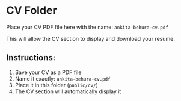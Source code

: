 # CV Folder

Place your CV PDF file here with the name: `ankita-behura-cv.pdf`

This will allow the CV section to display and download your resume.

## Instructions:
1. Save your CV as a PDF file
2. Name it exactly: `ankita-behura-cv.pdf`
3. Place it in this folder (`public/cv/`)
4. The CV section will automatically display it
